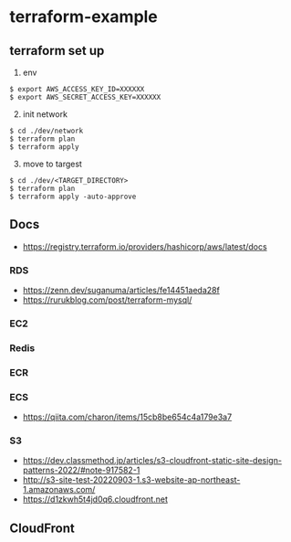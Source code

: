 # terraform-example

## terraform set up
1.  env
```
$ export AWS_ACCESS_KEY_ID=XXXXXX
$ export AWS_SECRET_ACCESS_KEY=XXXXXX
```

2. init network
```
$ cd ./dev/network
$ terraform plan
$ terraform apply  
```

3. move to targest
```
$ cd ./dev/<TARGET_DIRECTORY>
$ terraform plan
$ terraform apply -auto-approve  
```

## Docs
 - https://registry.terraform.io/providers/hashicorp/aws/latest/docs

### RDS
- https://zenn.dev/suganuma/articles/fe14451aeda28f  
- https://rurukblog.com/post/terraform-mysql/  

### EC2

### Redis

### ECR

### ECS
 - https://qiita.com/charon/items/15cb8be654c4a179e3a7  
 
### S3
- https://dev.classmethod.jp/articles/s3-cloudfront-static-site-design-patterns-2022/#note-917582-1  
- http://s3-site-test-20220903-1.s3-website-ap-northeast-1.amazonaws.com/  
- https://d1zkwh5t4jd0q6.cloudfront.net  

## CloudFront
    

